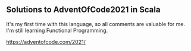 ## Solutions to AdventOfCode2021 in Scala

It's my first time with this language, so all comments are valuable for me.
I'm still learning Functional Programming.

https://adventofcode.com/2021/